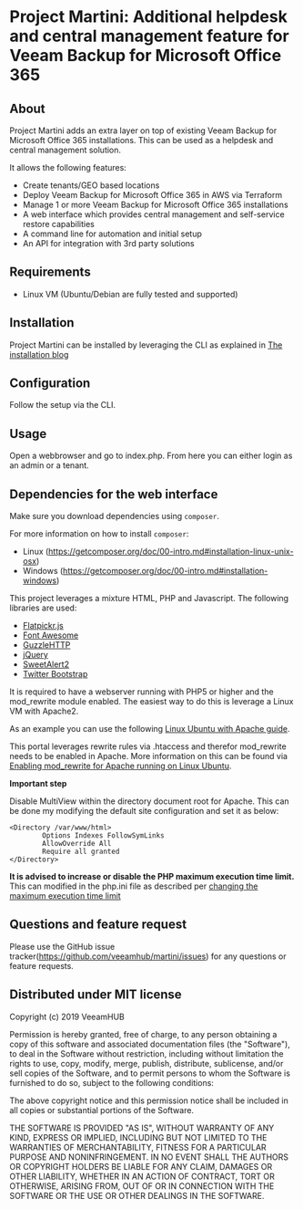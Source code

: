 Project Martini: Additional helpdesk and central management feature for Veeam Backup for Microsoft Office 365
==================

## About
Project Martini adds an extra layer on top of existing Veeam Backup for Microsoft Office 365 installations. This can be used as a helpdesk and central management solution. 

It allows the following features:
- Create tenants/GEO based locations
- Deploy Veeam Backup for Microsoft Office 365 in AWS via Terraform
- Manage 1 or more Veeam Backup for Microsoft Office 365 installations
- A web interface which provides central management and self-service restore capabilities
- A command line for automation and initial setup
- An API for integration with 3rd party solutions

## Requirements
- Linux VM (Ubuntu/Debian are fully tested and supported)

## Installation
Project Martini can be installed by leveraging the CLI as explained in [The installation blog](http://blog.dewin.me/2019/06/installing-project-martini.html)

## Configuration
Follow the setup via the CLI.

## Usage
Open a webbrowser and go to index.php. From here you can either login as an admin or a tenant.

## Dependencies for the web interface
Make sure you download dependencies using `composer`. 

For more information on how to install `composer`:
- Linux (https://getcomposer.org/doc/00-intro.md#installation-linux-unix-osx)
- Windows (https://getcomposer.org/doc/00-intro.md#installation-windows)

This project leverages a mixture HTML, PHP and Javascript. The following libraries are used:
- [Flatpickr.js](http://flatpickr.js.org/)
- [Font Awesome](http://fontawesome.com/)
- [GuzzleHTTP](https://github.com/guzzle/guzzle)
- [jQuery](https://jquery.com/) 
- [SweetAlert2](https://sweetalert2.github.io)
- [Twitter Bootstrap](http://getbootstrap.com/)

It is required to have a webserver running with PHP5 or higher and the mod_rewrite module enabled. The easiest way to do this is leverage a Linux VM with Apache2.

As an example you can use the following [Linux Ubuntu with Apache guide](https://www.linode.com/docs/web-servers/lamp/install-lamp-stack-on-ubuntu-16-04).

This portal leverages rewrite rules via .htaccess and therefor mod_rewrite needs to be enabled in Apache. More information on this can be found via [Enabling mod_rewrite for Apache running on Linux Ubuntu](https://www.digitalocean.com/community/tutorials/how-to-rewrite-urls-with-mod_rewrite-for-apache-on-ubuntu-16-04).

**Important step**

Disable MultiView within the directory document root for Apache. This can be done my modifying the default site configuration and set it as below:
```
<Directory /var/www/html>
        Options Indexes FollowSymLinks
        AllowOverride All
        Require all granted
</Directory>
```
**It is advised to increase or disable the PHP maximum execution time limit.**
This can modified in the php.ini file as described per [changing the maximum execution time limit](https://www.simplified.guide/php/increase-max-execution-time)

## Questions and feature request
Please use the GitHub issue tracker(https://github.com/veeamhub/martini/issues) for any questions or feature requests.

## Distributed under MIT license
Copyright (c) 2019 VeeamHUB

Permission is hereby granted, free of charge, to any person obtaining a copy of this software and associated documentation files (the "Software"), to deal in the Software without restriction, including without limitation the rights to use, copy, modify, merge, publish, distribute, sublicense, and/or sell copies of the Software, and to permit persons to whom the Software is furnished to do so, subject to the following conditions:

The above copyright notice and this permission notice shall be included in all copies or substantial portions of the Software.

THE SOFTWARE IS PROVIDED "AS IS", WITHOUT WARRANTY OF ANY KIND, EXPRESS OR IMPLIED, INCLUDING BUT NOT LIMITED TO THE WARRANTIES OF MERCHANTABILITY, FITNESS FOR A PARTICULAR PURPOSE AND NONINFRINGEMENT. IN NO EVENT SHALL THE AUTHORS OR COPYRIGHT HOLDERS BE LIABLE FOR ANY CLAIM, DAMAGES OR OTHER LIABILITY, WHETHER IN AN ACTION OF CONTRACT, TORT OR OTHERWISE, ARISING FROM, OUT OF OR IN CONNECTION WITH THE SOFTWARE OR THE USE OR OTHER DEALINGS IN THE SOFTWARE.